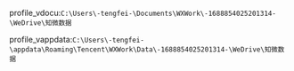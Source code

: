 profile_vdocu:`C:\Users\-tengfei-\Documents\WXWork\-1688854025201314-\WeDrive\知微数据`

profile_vappdata:`C:\Users\-tengfei-\appdata\Roaming\Tencent\WXWork\Data\-1688854025201314-\WeDrive\知微数据`